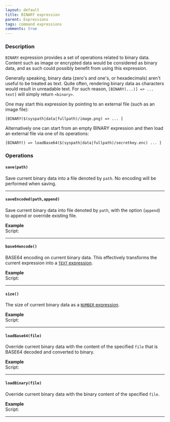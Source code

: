 ```yaml
---
layout: default
title: BINARY expression
parent: Expressions
tags: command expressions
comments: true
---
```



### Description
`BINARY` expression provides a set of operations related to binary data. Content such as image or encrypted data 
would be considered as binary data, and as such could possibly benefit from using this expression.

Generally speaking, binary data (zero's and one's, or hexadecimals) aren't useful to be treated as text. Quite often,
rendering binary data as characters would result in unreadable text. For such reason, `[BINARY(...)] => ... text]` will
simply return `<binary>`.  

One may start this expression by pointing to an external file (such as an image file):
```
[BINARY($(syspath|data|fullpath)/image.png) => ... ]
```

Alternatively one can start from an empty BINARY expression and then load an external file via one of its operations:
```
[BINARY() => loadBase64($(syspath|data|fullpath)/secretkey.enc) ... ]
```

### Operations
#### **`save(path)`**
Save current binary data into a file denoted by `path`. No encoding will be performed when saving.

-----

#### **`saveEncoded(path,append)`**
Save current binary data into file denoted by `path`, with the option (`append`) to append or override existing file.

**Example**<br/>
Script:<br/>

-----

#### **`base64encode()`**
BASE64 encoding on current binary data. This effectively transforms the current expression into a 
[`TEXT` expression](TEXTexpression).

**Example**<br/>
Script:<br/>

-----

#### **`size()`**
The size of current binary data as a [`NUMBER` expression](NUMBERexpression).

**Example**<br/>
Script:<br/>

-----

#### **`loadBase64(file)`**
Override current binary data with the content of the specified `file` that is BASE64 decoded and converted to binary.

**Example**<br/>
Script:<br/>

-----

#### **`loadBinary(file)`**
Override current binary data with the binary content of the specified `file`.

**Example**<br/>
Script:<br/>

-----


